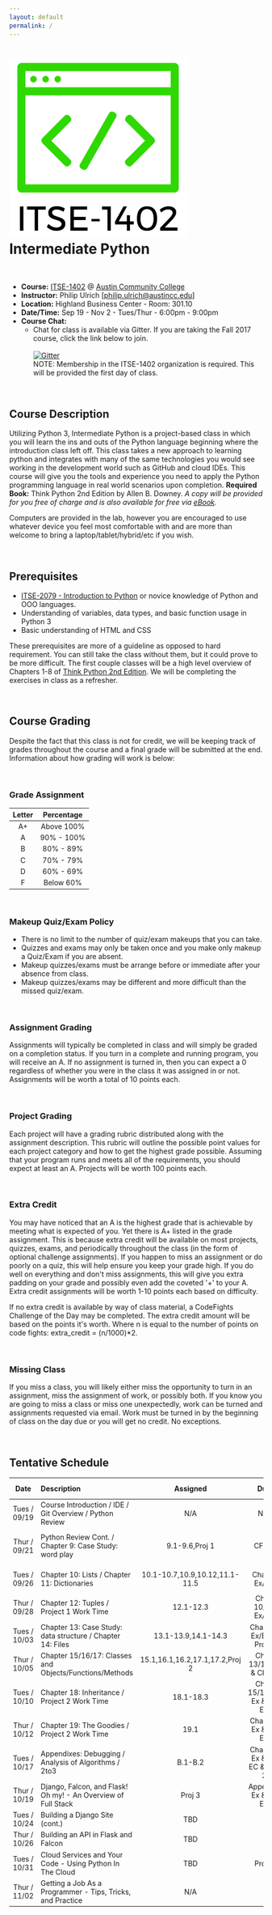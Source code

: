```yaml
---
layout: default
permalink: /
---
```


# <img src="assets/logo.png" alt="class logo" class="logo"/> **Intermediate Python**

<br />

* **Course:** [ITSE-1402](http://continue.austincc.edu/schedule/courses?name=Intermediate%20Python) @ [Austin Community College](http://continue.austincc.edu/)
* **Instructor:** Philip Ulrich [[philip.ulrich@austincc.edu](mailto:philip.ulrich@austincc.edu)]
* **Location:** Highland Business Center - Room: 301.10
* **Date/Time:** Sep 19 - Nov 2 - Tues/Thur - 6:00pm - 9:00pm
* **Course Chat:**
    * Chat for class is available via Gitter. If you are taking the Fall 2017 course, click the link below to join.<br />  
    [![Gitter](https://badges.gitter.im/Join%20Chat.svg)](https://gitter.im/ITSE-1402/summer-2017)<br />
    NOTE: Membership in the ITSE-1402 organization is required. This will be provided the first day of class.

<br />

## <i class="fa fa-pencil"></i> Course Description
Utilizing Python 3, Intermediate Python is a project-based class in which you will learn the ins and outs of the Python language beginning where the introduction class left off. This class takes a new approach to learning python and integrates with many of the same technologies you would see working in the development world such as GitHub and cloud IDEs. This course will give you the tools and experience you need to apply the Python programming language in real world scenarios upon completion.
**Required Book:** Think Python 2nd Edition by Allen B. Downey. 
*A copy will be provided for you free of charge and is also available for free via [eBook](http://greenteapress.com/thinkpython2/thinkpython2.pdf).*

Computers are provided in the lab, however you are encouraged to use whatever device you feel most comfortable with and are more than welcome to bring a laptop/tablet/hybrid/etc if you wish.

<br />

## <i class="fa fa-vcard"></i> Prerequisites

* [ITSE-2079 - Introduction to Python](http://continue.austincc.edu/schedule/courses?name=Introduction%20to%20Python) or novice knowledge of Python and OOO languages. 
* Understanding of variables, data types, and basic function usage in Python 3
* Basic understanding of HTML and CSS

These prerequisites are more of a guideline as opposed to hard requirement. You can still take the class without them, but it could prove to be more difficult. The first couple classes will be a high level overview of Chapters 1-8 of [Think Python 2nd Edition](http://greenteapress.com/thinkpython2/thinkpython2.pdf). We will be completing the exercises in class as a refresher.  

<br />

## <i class="fa fa-font"></i> Course Grading
Despite the fact that this class is not for credit, we will be keeping track of grades throughout the course and a final grade will be submitted at the end. Information about how grading will work is below:

<br />

### **Grade Assignment**

| Letter | Percentage |
| :----: | :--------: |
| A+     | Above 100% |
| A      | 90% - 100% |
| B      | 80% - 89%  |
| C      | 70% - 79%  |
| D      | 60% - 69%  |
| F      | Below 60%  |

<br />

### **Makeup Quiz/Exam Policy**
- There is no limit to the number of quiz/exam makeups that you can take.
- Quizzes and exams may only be taken once and you make only makeup a Quiz/Exam if you are absent.
- Makeup quizzes/exams must be arrange before or immediate after your absence from class.
- Makeup quizzes/exams may be different and more difficult than the missed quiz/exam.

<br />

### **Assignment Grading**
Assignments will typically be completed in class and will simply be graded on a completion status. If you turn in a complete and running program, you will receive an A. If no assignment is turned in, then you can expect a 0 regardless of whether you were in the class it was assigned in or not. Assignments will be worth a total of 10 points each.

<br />

### **Project Grading**
Each project will have a grading rubric distributed along with the assignment description. This rubric will outline the possible point values for each project category and how to get the highest grade possible. Assuming that your program runs and meets all of the requirements, you should expect at least an A. Projects will be worth 100 points each.

<br />

### **Extra Credit**
You may have noticed that an A is the highest grade that is achievable by meeting what is expected of you. Yet there is A+ listed in the grade assignment. This is because extra credit will be available on most projects, quizzes, exams, and periodically throughout the class (in the form of optional challenge assignments). If you happen to miss an assignment or do poorly on a quiz, this will help ensure you keep your grade high. If you do well on everything and don't miss assignments, this will give you extra padding on your grade and possibly even add the coveted '+' to your A. Extra credit assignments will be worth 1-10 points each based on difficulty.  

If no extra credit is available by way of class material, a CodeFights Challenge of the Day may be completed. The extra credit amount will be based on the points it's worth. Where n is equal to the number of points on code fights: extra_credit = (n/1000)*2. 

<br />

### **Missing Class**
If you miss a class, you will likely either miss the opportunity to turn in an assignment, miss the assignment of work, or possibly both. If you know you are going to miss a class or miss one unexpectedly, work can be turned and assignments requested via email. Work must be turned in by the beginning of class on the day due or you will get no credit. No exceptions. 

<br />

## <i class="fa fa-calendar"></i> Tentative Schedule

|     Date     | Description                                                     | Assigned                           | Due                            | Extra Credit       |
| :----------: | :-------------------------------------------------------------- | :--------------------------------: | :----------------------------: | :----------------: |
| Tues / 09/19 | Course Introduction / IDE / Git Overview / Python Review        | N/A                                | N/A                            | CF: CotD           |  
| Thur / 09/21 | Python Review Cont. / Chapter 9: Case Study: word play          | 9.1-9.6,Proj 1                     | CF EC                          | 9.7-9.9 - 10 pts   |
| Tues / 09/26 | Chapter 10: Lists / Chapter 11: Dictionaries                    | 10.1-10.7,10.9,10.12,11.1-11.5     | Chap 9 Ex/EC                   | 11.6 - 3pts        |
| Thur / 09/28 | Chapter 12: Tuples / Project 1 Work Time                        | 12.1-12.3                          | Chap 10/11 Ex/EC               | 12.4 - 3pts        | 
| Tues / 10/03 | Chapter 13: Case Study: data structure / Chapter 14: Files      | 13.1-13.9,14.1-14.3                | Chap 12 Ex/EC & Proj 1         | CF: CotD           |
| Thur / 10/05 | Chapter 15/16/17: Classes and Objects/Functions/Methods         | 15.1,16.1,16.2,17.1,17.2,Proj 2    | Chap 13/14 Ex & CF EC          | CF: CotD           |
| Tues / 10/10 | Chapter 18: Inheritance / Project 2 Work Time                   | 18.1-18.3                          | Chap 15/16/17 Ex & CF EC       | CF: CotD           | 
| Thur / 10/12 | Chapter 19: The Goodies / Project 2 Work Time                   | 19.1                               | Chap 18 Ex & CF EC             | CF: CotD           |
| Tues / 10/17 | Appendixes: Debugging / Analysis of Algorithms / 2to3           | B.1-B.2                            | Chap 19 Ex & CF EC & Proj 2    | CF: CotD           | 
| Thur / 10/19 | Django, Falcon, and Flask! Oh my! - An Overview of Full Stack   | Proj 3                             | Appendix Ex & CF EC            | TBD                |
| Tues / 10/24 | Building a Django Site (cont.)                                  | TBD                                |                                | TBD                |
| Thur / 10/26 | Building an API in Flask and Falcon                             | TBD                                |                                | TBD                |
| Tues / 10/31 | Cloud Services and Your Code - Using Python In The Cloud        | TBD                                | Proj 3                         | TBD                |
| Thur / 11/02 | Getting a Job As a Programmer - Tips, Tricks, and Practice      | N/A                                |                                | TBD                |

<br /><br /><br /><br /><br />
